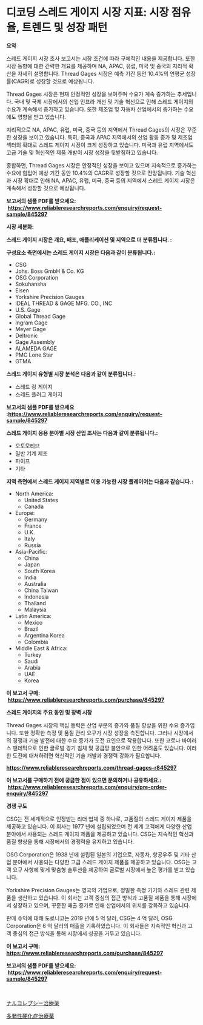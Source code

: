 <p><h1>디코딩 스레드 게이지 시장 지표: 시장 점유율, 트렌드 및 성장 패턴</h1></p><p><strong>요약</strong></p>
<p><p>스레드 게이지 시장 조사 보고서는 시장 조건에 따라 구체적인 내용을 제공합니다. 또한 시장 동향에 대한 간략한 개요를 제공하며 NA, APAC, 유럽, 미국 및 중국의 지리적 확산을 자세히 설명합니다. Thread Gages 시장은 예측 기간 동안 10.4%의 연평균 성장률(CAGR)로 성장할 것으로 예상됩니다.</p><p>Thread Gages 시장은 현재 안정적인 성장을 보여주며 수요가 계속 증가하는 추세입니다. 국내 및 국제 시장에서의 산업 인프라 개선 및 기술 혁신으로 인해 스레드 게이지의 수요가 계속해서 증가하고 있습니다. 또한 제조업 및 자동차 산업에서의 증가하는 수요에도 영향을 받고 있습니다.</p><p>지리적으로 NA, APAC, 유럽, 미국, 중국 등의 지역에서 Thread Gages의 시장은 꾸준한 성장을 보이고 있습니다. 특히, 중국과 APAC 지역에서의 산업 활동 증가 및 제조업 섹터의 확대로 스레드 게이지 시장이 크게 성장하고 있습니다. 미국과 유럽 지역에서도 고급 기술 및 혁신적인 제품 개발이 시장 성장을 뒷받침하고 있습니다.</p><p>종합하면, Thread Gages 시장은 안정적인 성장을 보이고 있으며 지속적으로 증가하는 수요에 힘입어 예상 기간 동안 10.4%의 CAGR로 성장할 것으로 전망됩니다. 기술 혁신과 시장 확대로 인해 NA, APAC, 유럽, 미국, 중국 등의 지역에서 스레드 게이지 시장은 계속해서 성장할 것으로 예상됩니다.</p></p>
<p><strong>보고서의 샘플 PDF를 받으세요: &nbsp;<a href="https://www.reliableresearchreports.com/enquiry/request-sample/845297">https://www.reliableresearchreports.com/enquiry/request-sample/845297</a></strong></p>
<p><strong>시장 세분화:</strong></p>
<p><strong> 스레드 게이지 시장은 개요, 배포, 애플리케이션 및 지역으로 더 분류됩니다. :</strong></p>
<p><strong>구성요소 측면에서는 스레드 게이지 시장은 다음과 같이 분류됩니다.:</strong></p>
<p><ul><li>CSG</li><li>Johs. Boss GmbH & Co. KG</li><li>OSG Corporation</li><li>Sokuhansha</li><li>Eisen</li><li>Yorkshire Precision Gauges</li><li>IDEAL THREAD & GAGE MFG. CO., INC</li><li>U.S. Gage</li><li>Global Thread Gage</li><li>Ingram Gage</li><li>Meyer Gage</li><li>Deltronic</li><li>Gage Assembly</li><li>ALAMEDA GAGE</li><li>PMC Lone Star</li><li>GTMA</li></ul></p>
<p><strong> 스레드 게이지 유형별 시장 분석은 다음과 같이 분류됩니다.:</strong></p>
<p><ul><li>스레드 링 게이지</li><li>스레드 플러그 게이지</li></ul></p>
<p><strong>보고서의 샘플 PDF를 받으세요 :<a href="https://www.reliableresearchreports.com/enquiry/request-sample/845297">https://www.reliableresearchreports.com/enquiry/request-sample/845297</a></strong></p>
<p><strong> 스레드 게이지 응용 분야별 시장 산업 조사는 다음과 같이 분류됩니다.:</strong></p>
<p><ul><li>오토모티브</li><li>일반 기계 제조</li><li>파이프</li><li>기타</li></ul></p>
<p><strong>지역 측면에서 스레드 게이지 지역별로 이용 가능한 시장 플레이어는 다음과 같습니다.:</strong></p>
<p><ul>
    <li>
        North America:
        <ul>
            <li>United States</li>
            <li>Canada</li>
        </ul>
    </li>
    <li>
        Europe:
        <ul>
            <li>Germany</li>
            <li>France</li>
            <li>U.K.</li>
            <li>Italy</li>
            <li>Russia</li>
        </ul>
    </li>
    <li>
        Asia-Pacific:
        <ul>
            <li>China</li>
            <li>Japan</li>
            <li>South Korea</li>
            <li>India</li>
            <li>Australia</li>
            <li>China Taiwan</li>
            <li>Indonesia</li>
            <li>Thailand</li>
            <li>Malaysia</li>
        </ul>
    </li>
    <li>
        Latin America:
        <ul>
            <li>Mexico</li>
            <li>Brazil</li>
            <li>Argentina Korea</li>
            <li>Colombia</li>
        </ul>
    </li>
    <li>
        Middle East & Africa:
        <ul>
            <li>Turkey</li>
            <li>Saudi</li>
            <li>Arabia</li>
            <li>UAE</li>
            <li>Korea</li>
        </ul>
    </li>
    </ul></p>
<p><strong>이 보고서 구매: &nbsp;<a href="https://www.reliableresearchreports.com/purchase/845297">https://www.reliableresearchreports.com/purchase/845297</a></strong></p>
<p><strong>스레드 게이지의 주요 동인 및 장벽 시장</strong></p>
<p><p>Thread Gages 시장의 핵심 동력은 산업 부문의 증가와 품질 향상을 위한 수요 증가입니다. 또한 정확한 측정 및 품질 관리 요구가 시장 성장을 촉진합니다. 그러나 시장에서의 경쟁과 기술 발전에 대한 수요 증가가 도전 요인으로 작용합니다. 또한 코로나 바이러스 팬데믹으로 인한 글로벌 경기 침체 및 공급망 불안으로 인한 어려움도 있습니다. 이러한 도전에 대처하려면 혁신적인 기술 개발과 경쟁력 강화가 필요합니다.</p></p>
<p><strong><a href="https://www.reliableresearchreports.com/thread-gages-r845297">https://www.reliableresearchreports.com/thread-gages-r845297</a></strong></p>
<p><strong>이 보고서를 구매하기 전에 궁금한 점이 있으면 문의하거나 공유하세요.: &nbsp;<a href="https://www.reliableresearchreports.com/enquiry/pre-order-enquiry/845297">https://www.reliableresearchreports.com/enquiry/pre-order-enquiry/845297</a></strong></p>
<p><strong>경쟁 구도</strong></p>
<p><p>CSG는 전 세계적으로 인정받는 리더 업체 중 하나로, 고품질의 스레드 게이지 제품을 제공하고 있습니다. 이 회사는 1977 년에 설립되었으며 전 세계 고객에게 다양한 산업 분야에서 사용되는 스레드 게이지 제품을 제공하고 있습니다. CSG는 지속적인 혁신과 품질 향상을 통해 시장에서의 경쟁력을 유지하고 있습니다.</p><p>OSG Corporation은 1938 년에 설립된 일본의 기업으로, 자동차, 항공우주 및 기타 산업 분야에서 사용되는 다양한 고급 스레드 게이지 제품을 제공하고 있습니다. OSG는 고객 요구 사항에 맞게 맞춤형 솔루션을 제공하여 글로벌 시장에서 높은 평가를 받고 있습니다.</p><p>Yorkshire Precision Gauges는 영국의 기업으로, 정밀한 측정 기기와 스레드 관련 제품을 생산하고 있습니다. 이 회사는 고객 중심의 접근 방식과 고품질 제품을 통해 시장에서 성장하고 있으며, 꾸준한 매출 증가로 인해 산업에서의 위치를 강화하고 있습니다.</p><p>판매 수익에 대해 도로니코는 2019 년에 5 억 달러, CSG는 4 억 달러, OSG Corporation은 6 억 달러의 매출을 기록하였습니다. 이 회사들은 지속적인 혁신과 고객 중심의 접근 방식을 통해 시장에서 성공을 거두고 있습니다.</p></p>
<p><strong>이 보고서 구매: &nbsp; <a href="https://www.reliableresearchreports.com/purchase/845297">https://www.reliableresearchreports.com/purchase/845297</a></strong></p>
<p><strong>보고서의 샘플 PDF를 받으세요: &nbsp;<a href="https://www.reliableresearchreports.com/enquiry/request-sample/845297">https://www.reliableresearchreports.com/enquiry/request-sample/845297</a></strong><strong></strong></p>
<p>&nbsp;</p>
<p><p><a href="https://medium.com/@reyeshowell66/%E3%83%8A%E3%83%AB%E3%82%B3%E3%83%AC%E3%83%97%E3%82%B7%E3%83%BC%E6%B2%BB%E7%99%82%E5%B8%82%E5%A0%B4%E3%81%AF-%E5%B8%82%E5%A0%B4%E3%82%B7%E3%82%A7%E3%82%A2-%E5%B8%82%E5%A0%B4%E3%83%88%E3%83%AC%E3%83%B3%E3%83%89-%E5%B8%82%E5%A0%B4%E6%88%90%E9%95%B7%E3%81%AB%E9%96%A2%E3%81%99%E3%82%8B%E6%83%85%E5%A0%B1%E3%82%92%E6%8F%90%E4%BE%9B%E3%81%97%E3%81%A6%E3%81%84%E3%81%BE%E3%81%99-0fef40aaf12b">ナルコレプシー治療薬</a></p><p><a href="https://medium.com/@s.guest01/%E5%A4%9A%E7%99%BA%E6%80%A7%E7%A1%AC%E5%8C%96%E7%97%87%E6%B2%BB%E7%99%82%E8%96%AC%E5%B8%82%E5%A0%B4%E3%81%AE%E5%88%86%E6%9E%90-%E3%82%B0%E3%83%AD%E3%83%BC%E3%83%90%E3%83%AB%E7%94%A3%E6%A5%AD%E3%81%AE%E8%A6%96%E7%82%B9%E3%81%A8%E4%BA%88%E6%B8%AC-2024%E5%B9%B4%E3%81%8B%E3%82%892031%E5%B9%B4%E3%81%BE%E3%81%A7-928e79c00ea3">多発性硬化症治療薬</a></p></p>